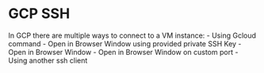 <h1>GCP SSH</h1>
In GCP there are multiple ways to connect to a VM instance:
- Using Gcloud command
- Open in Browser Window using provided private SSH Key
- Open in Browser Window
- Open in Browser Window on custom port
- Using another ssh client
